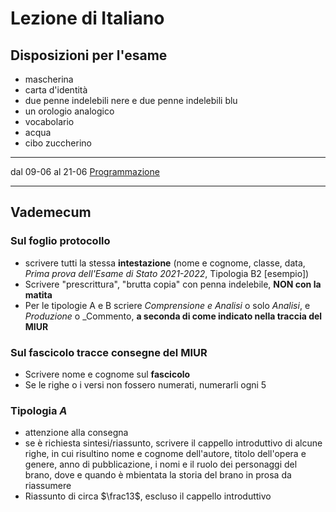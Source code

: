 # Lezione di Italiano
## Disposizioni per l'esame

* mascherina
* carta d'identità
* due penne indelebili nere e due penne indelebili blu
* un orologio analogico
* vocabolario
* acqua
* cibo zuccherino
---

dal 09-06 al 21-06 <u>Programmazione</u>

 ---
## Vademecum

### Sul foglio protocollo
* scrivere tutti la stessa **intestazione** (nome e cognome, classe, data, _Prima prova dell'Esame di Stato 2021-2022_, Tipologia B2 [esempio])
* Scrivere "prescrittura", "brutta copia" con penna indelebile, **NON con la matita**
* Per le tipologie A e B scriere _Comprensione e Analisi_ o solo _Analisi_, e _Produzione_ o _Commento, **a seconda di come indicato nella traccia del MIUR**
### Sul fascicolo tracce consegne del MIUR
* Scrivere nome e cognome sul **fascicolo**
* Se le righe o i versi non fossero numerati, numerarli ogni 5
### Tipologia $A$
* attenzione alla consegna
* se è richiesta sintesi/riassunto, scrivere il cappello introduttivo di alcune righe, in cui risultino nome e cognome dell'autore, titolo dell'opera e genere, anno di pubblicazione, i nomi e il ruolo dei personaggi del brano, dove e quando è mbientata la storia del brano in prosa da riassumere
* Riassunto di circa $\frac13$, escluso il cappello introduttivo
<!--stackedit_data:
eyJoaXN0b3J5IjpbMTEzNjI1MjQwNSwtMTA0MTg4OTI2NF19
-->